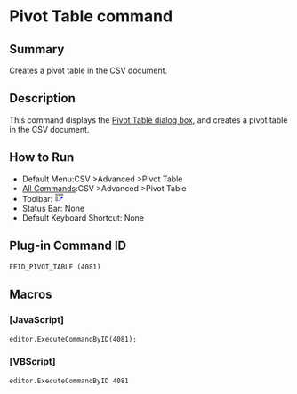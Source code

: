 # Pivot Table command

## Summary

Creates a pivot table in the CSV document.

## Description

This command displays the [Pivot Table dialog box](../../dlg/pivot_table/index), and creates a pivot table in the CSV document.

## How to Run

- Default Menu:CSV \>Advanced \>Pivot Table
- [All Commands](../tools/all_commands):CSV \>Advanced \>Pivot Table
- Toolbar: ![](../../images/pivot_table.gif)
- Status Bar: None
- Default Keyboard Shortcut: None

## Plug-in Command ID

```
EEID_PIVOT_TABLE (4081)
```

## Macros

### \[JavaScript\]

```
editor.ExecuteCommandByID(4081);
```

### \[VBScript\]

```
editor.ExecuteCommandByID 4081
```
